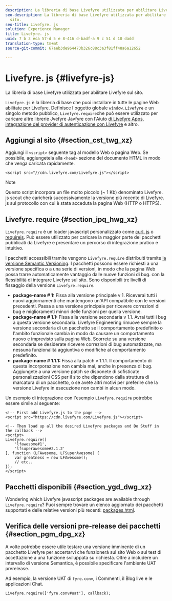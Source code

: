 ```yaml
---
description: La libreria di base Livefyre utilizzata per abilitare Livefyre sul sito.
seo-description: La libreria di base Livefyre utilizzata per abilitare Livefyre sul
  sito.
seo-title: Livefyre. js
solution: Experience Manager
title: Livefyre. js
uuid: 7 b 3 eca 57-d 5 e 8-416 d-badf-a 9 c 51 d 10 dadd
translation-type: tm+mt
source-git-commit: 67aeb3de964473b326c88c3a3f81ff48a6a12652

---
```



# Livefyre. js {#livefyre-js}

La libreria di base Livefyre utilizzata per abilitare Livefyre sul sito.

`Livefyre.js` è la libreria di base che puoi installare in tutte le pagine Web abilitate per Livefyre. Definisce l'oggetto globale `window.Livefyre` e un singolo metodo pubblico, `Livefyre.require`che può essere utilizzato per caricare altre librerie Jvefyre Javfyre con l'Aiuto [di Livefyre Apps](/help/implementation/c-getting-started/c-implementation-process/c-using-livefyre.js-to-create-customize-and-use-apps-on-your-site.md), [integrazione del provider di autenticazione con Livefyre](/help/implementation/t-about-identity-integration/t-about-identity-integration.md) e altro.

## Aggiungi al sito {#section_cst_twg_xz}

Aggiungi il `<script>` seguente tag al modello Web o pagina Web. Se possibile, aggiungetela alla `<head>` sezione del documento HTML in modo che venga caricata rapidamente.

```
<script src="//cdn.livefyre.com/Livefyre.js"></script>
```

>[!NOTE]
>
>Questo script incorpora un file molto piccolo (~ 1 Kb) denominato Livefyre. js scout che caricherà successivamente la versione più recente di Livefyre. js sul protocollo con cui è stata acceduta la pagina Web (HTTP o HTTPS).

## Livefyre. require {#section_ipq_hwg_xz}

`Livefyre.require` è un loader javascript personalizzato come [curl. js](https://github.com/cujojs/curl) o [requirejs](https://requirejs.org/). Può essere utilizzato per caricare la maggior parte dei pacchetti pubblicati da Livefyre e presentare un percorso di integrazione pratico e intuitivo.

I pacchetti accessibili tramite vengono `Livefyre.require` distribuiti tramite [la versione Semantic Versioning](https://semver.org/). I pacchetti possono essere richiesti a una versione specifica o a una serie di versioni, in modo che la pagina Web possa trarre automaticamente vantaggio dalle nuove funzioni di bug. con la flessibilità di integrare Livefyre sul sito. Sono disponibili tre livelli di fissaggio della versione `Livefyre.require`.

* **package-name # 1:** Fissa alla versione principale v 1. Riceverai tutti i nuovi aggiornamenti che mantengono un'API compatibile con le versioni precedenti. Passa a una versione principale per ricevere correzioni di bug e miglioramenti minori delle funzioni per quella versione.
* **package-name # 1.1:** Fissa alla versione secondaria v 1.1. Avrai tutti i bug a questa versione secondaria. Livefyre Engineering rimuove sempre la versione secondaria di un pacchetto se il comportamento predefinito o l'ambito funzionale cambia in modo da causare un comportamento nuovo e imprevisto sulla pagina Web. Scorrete su una versione secondaria se desiderate ricevere correzioni di bug automatizzate, ma nessuna funzionalità aggiuntiva o modifiche al comportamento predefinito.
* **package-name # 1.1.1:** Fissa alla patch v 1.1.1. Il comportamento di questa incorporazione non cambia mai, anche in presenza di bug. Aggiungete a una versione patch se disponete di sofisticate personalizzazioni CSS per il sito che dipendono dalla struttura di marcatura di un pacchetto, o se avete altri motivi per preferire che la versione Livefyre in esecuzione non cambi in alcun modo.

Un esempio di integrazione con l'esempio `Livefyre.require` potrebbe essere simile al seguente:

```
<!-- First add Livefyre.js to the page --> 
<script src="https://cdn.livefyre.com/Livefyre.js"></script> 
  
<!-- Then load up all the desired Livefyre packages and Do Stuff in the callback --> 
<script> 
Livefyre.require([ 
    'lfawesome#1', 
    'lfsuperawesome#2.1.2' 
], function (LFAwesome, LFSuperAwesome) { 
    var greatness = new LFAwesome(); 
    // etc.. 
}); 
</script>
```

## Pacchetti disponibili {#section_ygd_dwg_xz}

Wondering which Livefyre javascript packages are available through `Livefyre.require`? Puoi sempre trovare un elenco aggiornato dei pacchetti supportati e delle relative versioni più recenti: [packages.html](https://cdn.livefyre.com/packages.html).

## Verifica delle versioni pre-release dei pacchetti {#section_pgm_dpg_xz}

A volte potrebbe essere utile testare una versione imminente di un pacchetto Livefyre per accertarvi che funzionerà sul sito Web o sul test di accettazione a una funzione sviluppata su richiesta. Oltre a includere un intervallo di versione Semantica, è possibile specificare l'ambiente UAT prerelease.

Ad esempio, la versione UAT di `fyre.conv`, i Commenti, il Blog live e le applicazioni Chat.

```
Livefyre.require(['fyre.conv#uat'], callback); 
```
